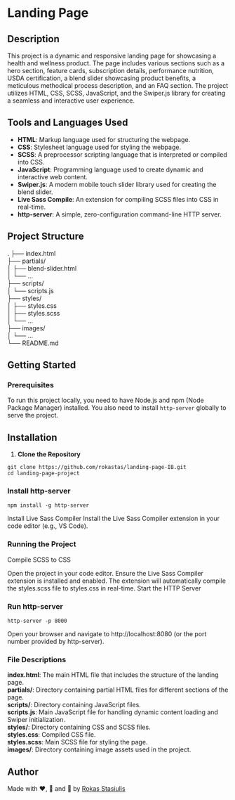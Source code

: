 # Landing Page

## Description

This project is a dynamic and responsive landing page for showcasing a health and wellness product. The page includes various sections such as a hero section, feature cards, subscription details, performance nutrition, USDA certification, a blend slider showcasing product benefits, a meticulous methodical process description, and an FAQ section. The project utilizes HTML, CSS, SCSS, JavaScript, and the Swiper.js library for creating a seamless and interactive user experience.

## Tools and Languages Used

- **HTML**: Markup language used for structuring the webpage.
- **CSS**: Stylesheet language used for styling the webpage.
- **SCSS**: A preprocessor scripting language that is interpreted or compiled into CSS.
- **JavaScript**: Programming language used to create dynamic and interactive web content.
- **Swiper.js**: A modern mobile touch slider library used for creating the blend slider.
- **Live Sass Compile**: An extension for compiling SCSS files into CSS in real-time.
- **http-server**: A simple, zero-configuration command-line HTTP server.

## Project Structure

.
├── index.html<br/>
├── partials/<br/>
│ ├── blend-slider.html<br/>
│ └── ...<br/>
├── scripts/<br/>
│ └── scripts.js<br/>
├── styles/<br/>
│ ├── styles.css<br/>
│ ├── styles.scss<br/>
│ └── ...<br/>
├── images/<br/>
│ └── ...<br/>
└── README.md<br/>


## Getting Started

### Prerequisites

To run this project locally, you need to have Node.js and npm (Node Package Manager) installed. You also need to install `http-server` globally to serve the project.

## Installation

1. **Clone the Repository**

  ```
  git clone https://github.com/rokastas/landing-page-IB.git
  cd landing-page-project
  ```

### Install http-server

  ```
  npm install -g http-server
  ```

Install Live Sass Compiler
Install the Live Sass Compiler extension in your code editor (e.g., VS Code).


### Running the Project

Compile SCSS to CSS

Open the project in your code editor.
Ensure the Live Sass Compiler extension is installed and enabled.
The extension will automatically compile the styles.scss file to styles.css in real-time.
Start the HTTP Server

### Run http-server

```
http-server -p 8000
```

Open your browser and navigate to http://localhost:8080 (or the port number provided by http-server).


### File Descriptions

**index.html**: The main HTML file that includes the structure of the landing page.<br/>
**partials/**: Directory containing partial HTML files for different sections of the page.<br/>
**scripts/**: Directory containing JavaScript files.<br/>
**scripts.js**: Main JavaScript file for handling dynamic content loading and Swiper initialization.<br/>
**styles/**: Directory containing CSS and SCSS files.<br/>
**styles.css**: Compiled CSS file.<br/>
**styles.scss**: Main SCSS file for styling the page.<br/>
**images/**: Directory containing image assets used in the project.<br/>


## Author
Made with ❤️, 🍵 and 🥵 by [Rokas Stasiulis](https://github.com/rokastas)

